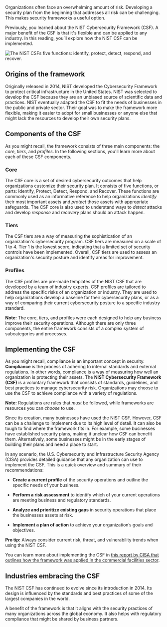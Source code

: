 Organizations often face an overwhelming amount of risk. Developing a security plan from the beginning that addresses all risk can be challenging. This makes security frameworks a useful option.

Previously, you learned about the NIST Cybersecurity Framework (CSF). A major benefit of the CSF is that it's flexible and can be applied to any industry. In this reading, you’ll explore how the NIST CSF can be implemented.

![The NIST CSFs five functions: identify, protect, detect, respond, and recover.](https://d3c33hcgiwev3.cloudfront.net/imageAssetProxy.v1/EkOObSH4SXm2So4UnlEsXg_61119b639bf84caeb75133fc91847df1_CS_V-037_S25G008-Edited.png?expiry=1689897600000&hmac=7C_OvGG5wN5dffLnopJtB-_foZXMQl9voIkDawhrrU8)

## Origins of the framework

Originally released in 2014, NIST developed the Cybersecurity Framework to protect critical infrastructure in the United States. NIST was selected to develop the CSF because they are an unbiased source of scientific data and practices. NIST eventually adapted the CSF to fit the needs of businesses in the public and private sector. Their goal was to make the framework more flexible, making it easier to adopt for small businesses or anyone else that might lack the resources to develop their own security plans.

## Components of the CSF

As you might recall, the framework consists of three main components: the _core_, _tiers_, and _profiles_. In the following sections, you'll learn more about each of these CSF components.

### **Core**

The CSF core is a set of desired cybersecurity outcomes that help organizations customize their security plan. It consists of five functions, or parts: Identify, Protect, Detect, Respond, and Recover. These functions are commonly used as an informative reference to help organizations _identify_ their most important assets and _protect_ those assets with appropriate safeguards. The CSF core is also used to understand ways to _detect_ attacks and develop _response_ and _recovery_ plans should an attack happen.

### **Tiers**

The CSF tiers are a way of measuring the sophistication of an organization's cybersecurity program. CSF tiers are measured on a scale of 1 to 4. Tier 1 is the lowest score, indicating that a limited set of security controls have been implemented. Overall, CSF tiers are used to assess an organization's security posture and identify areas for improvement.

### **Profiles**

The CSF profiles are pre-made templates of the NIST CSF that are developed by a team of industry experts. CSF profiles are tailored to address the specific risks of an organization or industry. They are used to help organizations develop a baseline for their cybersecurity plans, or as a way of comparing their current cybersecurity posture to a specific industry standard.

**Note:** The core, tiers, and profiles were each designed to help any business improve their security operations. Although there are only three components, the entire framework consists of a complex system of subcategories and processes.

## Implementing the CSF

As you might recall, compliance is an important concept in security. **Compliance** is the process of adhering to internal standards and external regulations. In other words, compliance is a way of measuring how well an organization is protecting their assets. The **NIST Cybersecurity Framework (CSF)** is a voluntary framework that consists of standards, guidelines, and best practices to manage cybersecurity risk. Organizations may choose to use the CSF to achieve compliance with a variety of regulations.

**Note:** Regulations are rules that _must_ be followed, while frameworks are resources you can _choose_ to use.

Since its creation, many businesses have used the NIST CSF. However, CSF can be a challenge to implement due to its high level of detail. It can also be tough to find where the framework fits in. For example, some businesses have established security plans, making it unclear how CSF can benefit them. Alternatively, some businesses might be in the early stages of building their plans and need a place to start.

In any scenario, the U.S. Cybersecurity and Infrastructure Security Agency (CISA) provides detailed guidance that any organization can use to implement the CSF. This is a quick overview and summary of their recommendations:

- **Create a current profile** of the security operations and outline the specific needs of your business.
    
- **Perform a risk assessment** to identify which of your current operations are meeting business and regulatory standards.
    
- **Analyze and prioritize existing gaps** in security operations that place the businesses assets at risk.
    
- **Implement a plan of action** to achieve your organization’s goals and objectives.
    

**Pro tip:** Always consider current risk, threat, and vulnerability trends when using the NIST CSF. 

You can learn more about implementing the CSF in [this report by CISA that outlines how the framework was applied in the commercial facilities sector](https://www.cisa.gov/sites/default/files/publications/Commercial_Facilities_Sector_Cybersecurity_Framework_Implementation_Guidance_FINAL_508.pdf).

## Industries embracing the CSF

The NIST CSF has continued to evolve since its introduction in 2014. Its design is influenced by the standards and best practices of some of the largest companies in the world.

A benefit of the framework is that it aligns with the security practices of many organizations across the global economy. It also helps with regulatory compliance that might be shared by business partners.